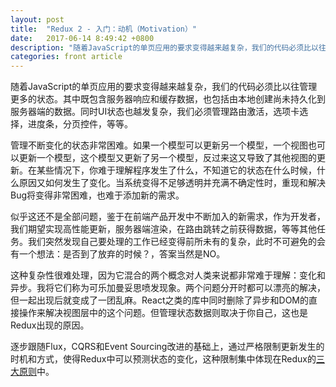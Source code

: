 ```yaml
---
layout: post
title:  "Redux 2 - 入门：动机（Motivation）"
date:   2017-06-14 8:49:42 +0800
description: "随着JavaScript的单页应用的要求变得越来越复杂，我们的代码必须比以往管理更多的状态。其中既包含服务器响应和缓存数    据，也包括由本地创建尚未持久化到服务器端的数据。同时UI状态也越发复杂，我们必须管理路由激活，选项卡选择，进度条    ，分页控件，等等。"
categories: front article
---
```


随着JavaScript的单页应用的要求变得越来越复杂，我们的代码必须比以往管理更多的状态。其中既包含服务器响应和缓存数据，也包括由本地创建尚未持久化到服务器端的数据。同时UI状态也越发复杂，我们必须管理路由激活，选项卡选择，进度条，分页控件，等等。

管理不断变化的状态非常困难。如果一个模型可以更新另一个模型，一个视图也可以更新一个模型，这个模型又更新了另一个模型，反过来这又导致了其他视图的更新。在某些情况下，你难于理解程序发生了什么，不知道它的状态在什么时候，什么原因又如何发生了变化。当系统变得不足够透明并充满不确定性时，重现和解决Bug将变得非常困难，也难于添加新的需求。

似乎这还不是全部问题，鉴于在前端产品开发中不断加入的新需求，作为开发者，我们期望实现高性能更新，服务器端渲染，在路由跳转之前获得数据，等等其他任务。我们突然发现自己要处理的工作已经变得前所未有的复杂，此时不可避免的会有一个想法：是否到了放弃的时候？，答案当然是NO。

这种复杂性很难处理，因为它混合的两个概念对人类来说都非常难于理解：变化和异步。我将它们称为可乐加曼妥思喷发现象。两个问题分开时都可以漂亮的解决，但一起出现后就变成了一团乱麻。React之类的库中同时删除了异步和DOM的直接操作来解决视图层中的这个问题。但管理状态数据则取决于你自己，这也是Redux出现的原因。

逐步跟随Flux，CQRS和Event Sourcing改进的基础上，通过严格限制更新发生的时机和方式，使得Redux中可以预测状态的变化，这种限制集中体现在Redux的[三大原则](https://lq1228.github.io/front/article/2017/06/16/redux4.html)中。
